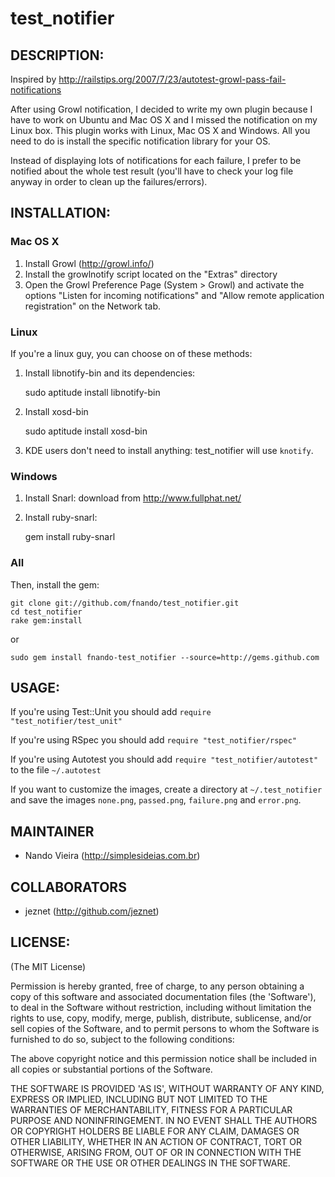 test\_notifier
=============

DESCRIPTION:
------------

Inspired by <http://railstips.org/2007/7/23/autotest-growl-pass-fail-notifications>

After using Growl notification, I decided to write my own plugin because I have
to work on Ubuntu and Mac OS X and I missed the notification on my Linux box. 
This plugin works with Linux, Mac OS X and Windows. All you need to do is 
install the specific notification library for your OS.

Instead of displaying lots of notifications for each failure, I prefer to be 
notified about the whole test result (you'll have to check your log 
file anyway in order to clean up the failures/errors).

INSTALLATION:
-------------

### Mac OS X

1. Install Growl (<http://growl.info/>)
2. Install the growlnotify script located on the "Extras" directory
3. Open the Growl Preference Page (System > Growl) and activate the
options "Listen for incoming notifications" and "Allow remote 
application registration" on the Network tab.

### Linux

If you're a linux guy, you can choose on of these methods:

1. Install libnotify-bin and its dependencies:
	
	sudo aptitude install libnotify-bin

2. Install xosd-bin

    sudo aptitude install xosd-bin
    
3. KDE users don't need to install anything: test\_notifier will use `knotify`.

### Windows

1. Install Snarl: download from <http://www.fullphat.net/>
2. Install ruby-snarl:

	gem install ruby-snarl

### All

Then, install the gem:

	git clone git://github.com/fnando/test_notifier.git
	cd test_notifier
	rake gem:install

or

	sudo gem install fnando-test_notifier --source=http://gems.github.com

USAGE:
------

If you're using Test::Unit you should add `require "test_notifier/test_unit"`

If you're using RSpec you should add `require "test_notifier/rspec"`

If you're using Autotest you should add `require "test_notifier/autotest"` to
the file `~/.autotest`

If you want to customize the images, create a directory at `~/.test_notifier`
and save the images `none.png`, `passed.png`, `failure.png` and `error.png`.

MAINTAINER
----------
 
* Nando Vieira (<http://simplesideias.com.br>)

COLLABORATORS
-------------

* jeznet (<http://github.com/jeznet>)

LICENSE:
--------

(The MIT License)

Permission is hereby granted, free of charge, to any person obtaining
a copy of this software and associated documentation files (the
'Software'), to deal in the Software without restriction, including
without limitation the rights to use, copy, modify, merge, publish,
distribute, sublicense, and/or sell copies of the Software, and to
permit persons to whom the Software is furnished to do so, subject to
the following conditions:

The above copyright notice and this permission notice shall be
included in all copies or substantial portions of the Software.

THE SOFTWARE IS PROVIDED 'AS IS', WITHOUT WARRANTY OF ANY KIND,
EXPRESS OR IMPLIED, INCLUDING BUT NOT LIMITED TO THE WARRANTIES OF
MERCHANTABILITY, FITNESS FOR A PARTICULAR PURPOSE AND NONINFRINGEMENT.
IN NO EVENT SHALL THE AUTHORS OR COPYRIGHT HOLDERS BE LIABLE FOR ANY
CLAIM, DAMAGES OR OTHER LIABILITY, WHETHER IN AN ACTION OF CONTRACT,
TORT OR OTHERWISE, ARISING FROM, OUT OF OR IN CONNECTION WITH THE
SOFTWARE OR THE USE OR OTHER DEALINGS IN THE SOFTWARE.